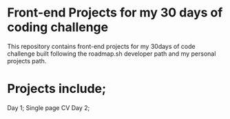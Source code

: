 # Front-end Projects for my 30 days of coding challenge 
This repository contains front-end projects for my 30days of code challenge built following the 
roadmap.sh developer path and my personal projects path.

# Projects include;
Day 1; Single page CV
Day 2; 